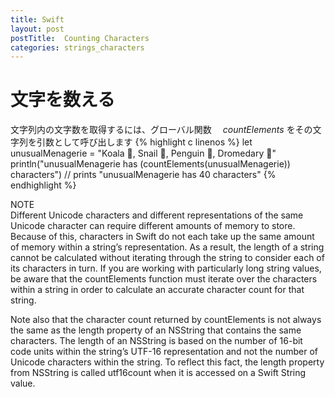 ```yaml
---
title: Swift
layout: post
postTitle:  Counting Characters
categories: strings_characters
---
```


文字を数える
==============================

文字列内の文字数を取得するには、グローバル関数　 _countElements_  をその文字列を引数として呼び出します 
{% highlight c linenos %}
let unusualMenagerie = "Koala 🐨, Snail 🐌, Penguin 🐧, Dromedary 🐪"
println("unusualMenagerie has \(countElements(unusualMenagerie)) characters")
// prints "unusualMenagerie has 40 characters"
{% endhighlight %}

<div class="panel">
	<div class="panel-heading">NOTE</div>
Different Unicode characters and different representations of the same Unicode character can require different amounts of memory to store. Because of this, characters in Swift do not each take up the same amount of memory within a string’s representation. As a result, the length of a string cannot be calculated without iterating through the string to consider each of its characters in turn. If you are working with particularly long string values, be aware that the countElements function must iterate over the characters within a string in order to calculate an accurate character count for that string.
</div>



Note also that the character count returned by countElements is not always the same as the length property of an NSString that contains the same characters. The length of an NSString is based on the number of 16-bit code units within the string’s UTF-16 representation and not the number of Unicode characters within the string. To reflect this fact, the length property from NSString is called utf16count when it is accessed on a Swift String value.